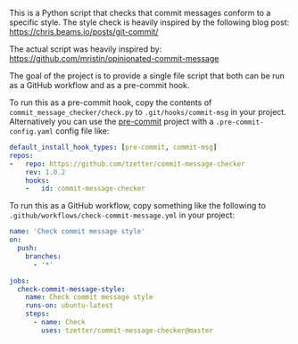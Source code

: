This is a Python script that checks that commit messages conform to a specific style. The style check is heavily inspired by the following blog post: https://chris.beams.io/posts/git-commit/

The actual script was heavily inspired by: https://github.com/mristin/opinionated-commit-message

The goal of the project is to provide a single file script that both can be run as a GitHub workflow and as a pre-commit hook.

To run this as a pre-commit hook, copy the contents of `commit_message_checker/check.py` to `.git/hooks/commit-msg` in your project. Alternatively you can use the [pre-commit](https://pre-commit.com/) project with a `.pre-commit-config.yaml` config file like:

```yaml
default_install_hook_types: [pre-commit, commit-msg]
repos:
-   repo: https://github.com/tzetter/commit-message-checker
    rev: 1.0.2
    hooks:
    -   id: commit-message-checker
```

To run this as a GitHub workflow, copy something like the following to `.github/workflows/check-commit-message.yml` in your project:

```yml
name: 'Check commit message style'
on:
  push:
    branches:
      - '*'

jobs:
  check-commit-message-style:
    name: Check commit message style
    runs-on: ubuntu-latest
    steps:
      - name: Check
        uses: tzetter/commit-message-checker@master
```

